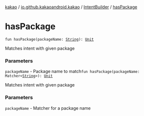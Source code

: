 [kakao](../../index.md) / [io.github.kakaoandroid.kakao](../index.md) / [IntentBuilder](index.md) / [hasPackage](./has-package.md)

# hasPackage

`fun hasPackage(packageName: `[`String`](https://kotlinlang.org/api/latest/jvm/stdlib/kotlin/-string/index.html)`): `[`Unit`](https://kotlinlang.org/api/latest/jvm/stdlib/kotlin/-unit/index.html)

Matches intent with given package

### Parameters

`packageName` - Package name to match`fun hasPackage(packageName: Matcher<`[`String`](https://kotlinlang.org/api/latest/jvm/stdlib/kotlin/-string/index.html)`>): `[`Unit`](https://kotlinlang.org/api/latest/jvm/stdlib/kotlin/-unit/index.html)

Matches intent with given package

### Parameters

`packageName` - Matcher for a package name